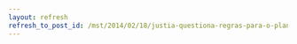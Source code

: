 ```yaml
---
layout: refresh
refresh_to_post_id: /mst/2014/02/18/justia-questiona-regras-para-o-plantio-de-milho-transgnico
---
```


